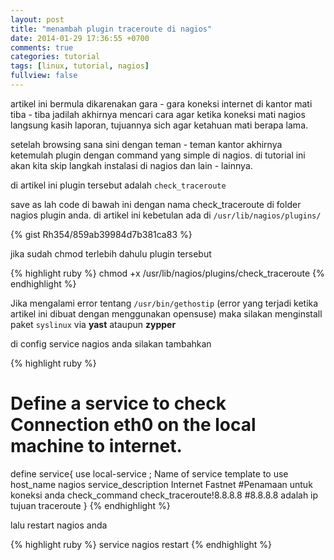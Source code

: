 ```yaml
---
layout: post
title: "menambah plugin traceroute di nagios"
date: 2014-01-29 17:36:55 +0700
comments: true
categories: tutorial
tags: [linux, tutorial, nagios]
fullview: false 
---
```

artikel ini bermula dikarenakan gara - gara koneksi internet di kantor mati tiba - tiba jadilah akhirnya mencari cara agar ketika koneksi mati nagios langsung kasih laporan, tujuannya sich agar ketahuan mati berapa lama.

setelah browsing sana sini dengan teman - teman kantor akhirnya ketemulah plugin dengan command yang simple di nagios. di tutorial ini akan kita skip langkah instalasi di nagios dan lain - lainnya.

di artikel ini plugin tersebut adalah `check_traceroute`

save as lah code di bawah ini dengan nama check_traceroute di folder nagios plugin anda. di artikel ini kebetulan ada di `/usr/lib/nagios/plugins/`

{% gist Rh354/859ab39984d7b381ca83 %}

jika sudah chmod terlebih dahulu plugin tersebut

{% highlight ruby %}
chmod +x /usr/lib/nagios/plugins/check_traceroute
{% endhighlight %}

Jika mengalami error tentang `/usr/bin/gethostip` (error yang terjadi ketika artikel ini dibuat dengan menggunakan opensuse) maka silakan menginstall paket `syslinux` via **yast** ataupun **zypper** 

di config service nagios anda silakan tambahkan

{% highlight ruby %}
# Define a service to check Connection eth0 on the local machine to internet.
define service{
        use                             local-service         ; Name of service template to use
        host_name                       nagios
        service_description             Internet Fastnet #Penamaan untuk koneksi anda
        check_command                   check_traceroute!8.8.8.8 #8.8.8.8 adalah ip tujuan traceroute
        }
{% endhighlight %}

lalu restart nagios anda

{% highlight ruby %}
service nagios restart
{% endhighlight %}